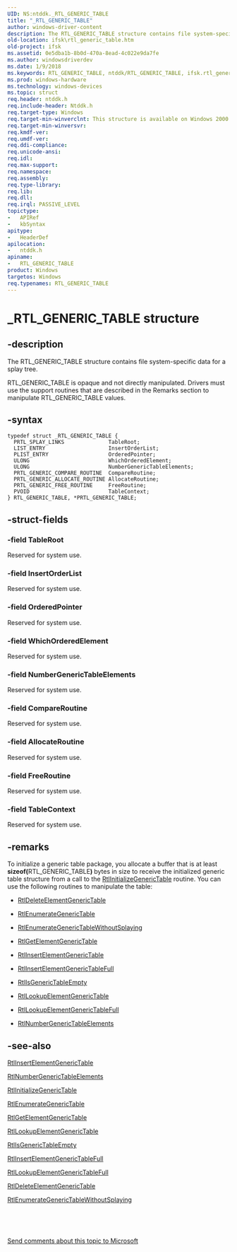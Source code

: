```yaml
---
UID: NS:ntddk._RTL_GENERIC_TABLE
title: "_RTL_GENERIC_TABLE"
author: windows-driver-content
description: The RTL_GENERIC_TABLE structure contains file system-specific data for a splay tree.
old-location: ifsk\rtl_generic_table.htm
old-project: ifsk
ms.assetid: 0e5dba1b-8b0d-470a-8ead-4c022e9da7fe
ms.author: windowsdriverdev
ms.date: 1/9/2018
ms.keywords: RTL_GENERIC_TABLE, ntddk/RTL_GENERIC_TABLE, ifsk.rtl_generic_table, RTL_GENERIC_TABLE structure [Installable File System Drivers], othersystemstructures_ce9bd546-d224-429d-8835-be3d5ecb1a52.xml, _RTL_GENERIC_TABLE, *PRTL_GENERIC_TABLE, ntddk/PRTL_GENERIC_TABLE, PRTL_GENERIC_TABLE structure pointer [Installable File System Drivers], PRTL_GENERIC_TABLE
ms.prod: windows-hardware
ms.technology: windows-devices
ms.topic: struct
req.header: ntddk.h
req.include-header: Ntddk.h
req.target-type: Windows
req.target-min-winverclnt: This structure is available on Windows 2000 and later.
req.target-min-winversvr: 
req.kmdf-ver: 
req.umdf-ver: 
req.ddi-compliance: 
req.unicode-ansi: 
req.idl: 
req.max-support: 
req.namespace: 
req.assembly: 
req.type-library: 
req.lib: 
req.dll: 
req.irql: PASSIVE_LEVEL
topictype:
-	APIRef
-	kbSyntax
apitype:
-	HeaderDef
apilocation:
-	ntddk.h
apiname:
-	RTL_GENERIC_TABLE
product: Windows
targetos: Windows
req.typenames: RTL_GENERIC_TABLE
---
```


# _RTL_GENERIC_TABLE structure


## -description


The RTL_GENERIC_TABLE structure contains file system-specific data for a splay tree. 

RTL_GENERIC_TABLE is opaque and not directly manipulated. Drivers must use the support routines that are described in the Remarks section to manipulate RTL_GENERIC_TABLE values. 


## -syntax


````
typedef struct _RTL_GENERIC_TABLE {
  PRTL_SPLAY_LINKS              TableRoot;
  LIST_ENTRY                    InsertOrderList;
  PLIST_ENTRY                   OrderedPointer;
  ULONG                         WhichOrderedElement;
  ULONG                         NumberGenericTableElements;
  PRTL_GENERIC_COMPARE_ROUTINE  CompareRoutine;
  PRTL_GENERIC_ALLOCATE_ROUTINE AllocateRoutine;
  PRTL_GENERIC_FREE_ROUTINE     FreeRoutine;
  PVOID                         TableContext;
} RTL_GENERIC_TABLE, *PRTL_GENERIC_TABLE;
````


## -struct-fields




### -field TableRoot

Reserved for system use.


### -field InsertOrderList

Reserved for system use.


### -field OrderedPointer

Reserved for system use.


### -field WhichOrderedElement

Reserved for system use.


### -field NumberGenericTableElements

Reserved for system use.


### -field CompareRoutine

Reserved for system use.


### -field AllocateRoutine

Reserved for system use.


### -field FreeRoutine

Reserved for system use.


### -field TableContext

Reserved for system use.


## -remarks


To initialize a generic table package, you allocate a buffer that is at least <b>sizeof(</b>RTL_GENERIC_TABLE<b>) </b>bytes in size to receive the initialized generic table structure from a call to the <a href="..\ntddk\nf-ntddk-rtlinitializegenerictable.md">RtlInitializeGenericTable</a> routine. You can use the following routines to manipulate the table:
<ul>
<li>

<a href="..\ntddk\nf-ntddk-rtldeleteelementgenerictable.md">RtlDeleteElementGenericTable</a>


</li>
<li>

<a href="..\ntddk\nf-ntddk-rtlenumerategenerictable.md">RtlEnumerateGenericTable</a>


</li>
<li>

<a href="..\ntddk\nf-ntddk-rtlenumerategenerictablewithoutsplaying.md">RtlEnumerateGenericTableWithoutSplaying</a>


</li>
<li>

<a href="..\ntddk\nf-ntddk-rtlgetelementgenerictable.md">RtlGetElementGenericTable</a>


</li>
<li>

<a href="..\ntddk\nf-ntddk-rtlinsertelementgenerictable.md">RtlInsertElementGenericTable</a>


</li>
<li>

<a href="..\ntddk\nf-ntddk-rtlinsertelementgenerictablefullavl.md">RtlInsertElementGenericTableFull</a>


</li>
<li>

<a href="..\ntddk\nf-ntddk-rtlisgenerictableempty.md">RtlIsGenericTableEmpty</a>


</li>
<li>

<a href="..\ntddk\nf-ntddk-rtllookupelementgenerictable.md">RtlLookupElementGenericTable</a>


</li>
<li>

<a href="..\ntddk\nf-ntddk-rtllookupelementgenerictablefullavl.md">RtlLookupElementGenericTableFull</a>


</li>
<li>

<a href="..\ntddk\nf-ntddk-rtlnumbergenerictableelements.md">RtlNumberGenericTableElements</a>


</li>
</ul>


## -see-also

<a href="..\ntddk\nf-ntddk-rtlinsertelementgenerictable.md">RtlInsertElementGenericTable</a>

<a href="..\ntddk\nf-ntddk-rtlnumbergenerictableelements.md">RtlNumberGenericTableElements</a>

<a href="..\ntddk\nf-ntddk-rtlinitializegenerictable.md">RtlInitializeGenericTable</a>

<a href="..\ntddk\nf-ntddk-rtlenumerategenerictable.md">RtlEnumerateGenericTable</a>

<a href="..\ntddk\nf-ntddk-rtlgetelementgenerictable.md">RtlGetElementGenericTable</a>

<a href="..\ntddk\nf-ntddk-rtllookupelementgenerictable.md">RtlLookupElementGenericTable</a>

<a href="..\ntddk\nf-ntddk-rtlisgenerictableempty.md">RtlIsGenericTableEmpty</a>

<a href="..\ntddk\nf-ntddk-rtlinsertelementgenerictablefullavl.md">RtlInsertElementGenericTableFull</a>

<a href="..\ntddk\nf-ntddk-rtllookupelementgenerictablefullavl.md">RtlLookupElementGenericTableFull</a>

<a href="..\ntddk\nf-ntddk-rtldeleteelementgenerictable.md">RtlDeleteElementGenericTable</a>

<a href="..\ntddk\nf-ntddk-rtlenumerategenerictablewithoutsplaying.md">RtlEnumerateGenericTableWithoutSplaying</a>

 

 

<a href="mailto:wsddocfb@microsoft.com?subject=Documentation%20feedback [ifsk\ifsk]:%20RTL_GENERIC_TABLE structure%20 RELEASE:%20(1/9/2018)&amp;body=%0A%0APRIVACY STATEMENT%0A%0AWe use your feedback to improve the documentation. We don't use your email address for any other purpose, and we'll remove your email address from our system after the issue that you're reporting is fixed. While we're working to fix this issue, we might send you an email message to ask for more info. Later, we might also send you an email message to let you know that we've addressed your feedback.%0A%0AFor more info about Microsoft's privacy policy, see http://privacy.microsoft.com/en-us/default.aspx." title="Send comments about this topic to Microsoft">Send comments about this topic to Microsoft</a>

